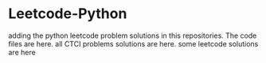 # Leetcode-Python
adding the python leetcode problem solutions in this repositories. 
The code files are here.
all CTCI problems solutions are here.
some leetcode solutions are here













